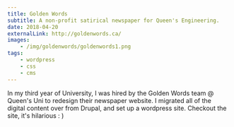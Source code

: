 ```yaml
---
title: Golden Words
subtitle: A non-profit satirical newspaper for Queen's Engineering.
date: 2018-04-20
externalLink: http://goldenwords.ca/
images:
    - /img/goldenwords/goldenwords1.png
tags: 
    - wordpress
    - css
    - cms
---
```

In my third year of University, I was hired by the Golden Words team @ Queen's Uni to redesign their newspaper website.  I migrated all of the digital content over from Drupal, and set up a wordpress site.  Checkout the site, it's hilarious : )